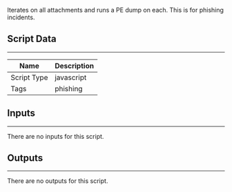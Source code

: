 Iterates on all attachments and runs a PE dump on each. This is for phishing incidents.

## Script Data

---

| **Name** | **Description** |
| --- | --- |
| Script Type | javascript |
| Tags | phishing |

## Inputs

---
There are no inputs for this script.

## Outputs

---
There are no outputs for this script.
